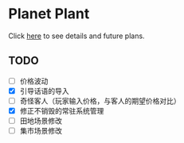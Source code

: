 # Planet Plant

Click [here](./docs/ProjectDetails.md) to see details and future plans.

## TODO

- [ ] 价格波动
- [x] 引导话语的导入
- [ ] 奇怪客人（玩家输入价格，与客人的期望价格对比）
- [x] 修正不销毁的常驻系统管理
- [ ] 田地场景修改
- [ ] 集市场景修改